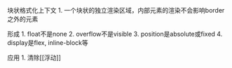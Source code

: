 块状格式化上下文
	1. 一个块状的独立渲染区域，内部元素的渲染不会影响border之外的元素

形成
	1. float不是none
	2. overflow不是visible
	3. position是absolute或fixed
	4. display是flex, inline-block等

应用
	1. 清除[[浮动]]